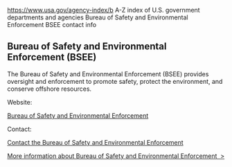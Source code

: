 

https://www.usa.gov/agency-index/b
A-Z index of U.S. government departments and agencies
Bureau of Safety and Environmental Enforcement
BSEE contact info

Bureau of Safety and Environmental Enforcement (BSEE)
-----------------------------------------------------

The Bureau of Safety and Environmental Enforcement (BSEE) provides oversight and enforcement to promote safety, protect the environment, and conserve offshore resources.

Website:

[Bureau of Safety and Environmental Enforcement](https://www.bsee.gov/)

Contact:

[Contact the Bureau of Safety and Environmental Enforcement](https://www.bsee.gov/who-we-are/connect)

[More information about Bureau of Safety and Environmental Enforcement  >](https://www.usa.gov/agencies/bureau-of-safety-and-environmental-enforcement)

